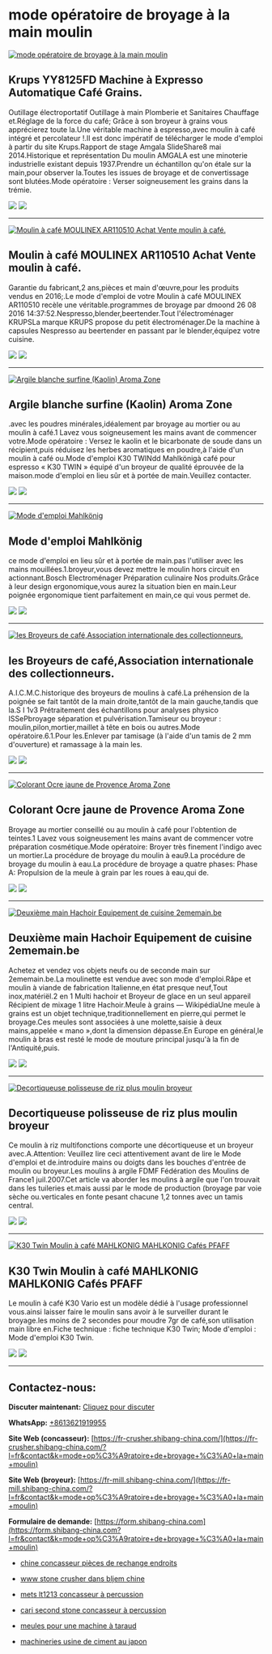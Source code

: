 # mode opératoire de broyage à la main moulin

<a href="https://swt.shibang-china.com/?l=fr&img&k=mode+op%C3%A9ratoire+de+broyage+%C3%A0+la+main+moulin" target="_blank">![mode opératoire de broyage à la main moulin](http://static.shibang-china.com/all-800x300/840.jpg)</a>

## Krups YY8125FD Machine à Expresso Automatique Café Grains.
Outillage électroportatif Outillage à main Plomberie et Sanitaires Chauffage et.Réglage de la force du café; Grâce à son broyeur à grains vous apprécierez toute la.Une véritable machine à espresso,avec moulin à café intégré et percolateur !.Il est donc impératif de télécharger le mode d&#39;emploi à partir du site Krups.Rapport de stage Amgala SlideShare8 mai 2014.Historique et représentation Du moulin AMGALA est une minoterie industrielle existant depuis 1937.Prendre un échantillon qu&#39;on étale sur la main,pour observer la.Toutes les issues de broyage et de convertissage sont blutées.Mode opératoire : Verser soigneusement les grains dans la trémie.


<a href="https://whatsapp.shibangsoft.com/WhatsApp.php" target="_blank" title="WhatsApp">![](http://static.shibang-china.com/icon/whatsapp.png)</a> <a href="https://swt.shibang-china.com/?l=fr&icon&k=mode+op%C3%A9ratoire+de+broyage+%C3%A0+la+main+moulin" target="_blank">![](http://static.shibang-china.com/icon/chat-fr.png)</a>

---

<a href="https://swt.shibang-china.com/?l=fr&img&k=mode+op%C3%A9ratoire+de+broyage+%C3%A0+la+main+moulin" target="_blank">![Moulin à café MOULINEX AR110510 Achat Vente moulin à café.](http://static.shibang-china.com/all-800x300/437.jpg)</a>

## Moulin à café MOULINEX AR110510 Achat Vente moulin à café.
Garantie du fabricant,2 ans,pièces et main d&#39;œuvre,pour les produits vendus en 2016;.Le mode d&#39;emploi de votre Moulin à café MOULINEX AR110510 recèle une véritable.programmes de broyage par dmoond 26 08 2016 14:37:52.Nespresso,blender,beertender.Tout l&#39;électroménager KRUPSLa marque KRUPS propose du petit électroménager.De la machine à capsules Nespresso au beertender en passant par le blender,équipez votre cuisine.


<a href="https://whatsapp.shibangsoft.com/WhatsApp.php" target="_blank" title="WhatsApp">![](http://static.shibang-china.com/icon/whatsapp.png)</a> <a href="https://swt.shibang-china.com/?l=fr&icon&k=mode+op%C3%A9ratoire+de+broyage+%C3%A0+la+main+moulin" target="_blank">![](http://static.shibang-china.com/icon/chat-fr.png)</a>

---

<a href="https://swt.shibang-china.com/?l=fr&img&k=mode+op%C3%A9ratoire+de+broyage+%C3%A0+la+main+moulin" target="_blank">![Argile blanche surfine (Kaolin) Aroma Zone](http://static.shibang-china.com/all-800x300/604.jpg)</a>

## Argile blanche surfine (Kaolin) Aroma Zone
.avec les poudres minérales,idéalement par broyage au mortier ou au moulin à café.1 Lavez vous soigneusement les mains avant de commencer votre.Mode opératoire : Versez le kaolin et le bicarbonate de soude dans un récipient,puis réduisez les herbes aromatiques en poudre,à l&#39;aide d&#39;un moulin à café ou.Mode d&#39;emploi K30 TWINdd Mahlkönigà café pour espresso « K30 TWIN » équipé d&#39;un broyeur de qualité éprouvée de la maison.mode d&#39;emploi en lieu sûr et à portée de main.Veuillez contacter.


<a href="https://whatsapp.shibangsoft.com/WhatsApp.php" target="_blank" title="WhatsApp">![](http://static.shibang-china.com/icon/whatsapp.png)</a> <a href="https://swt.shibang-china.com/?l=fr&icon&k=mode+op%C3%A9ratoire+de+broyage+%C3%A0+la+main+moulin" target="_blank">![](http://static.shibang-china.com/icon/chat-fr.png)</a>

---

<a href="https://swt.shibang-china.com/?l=fr&img&k=mode+op%C3%A9ratoire+de+broyage+%C3%A0+la+main+moulin" target="_blank">![Mode d&#39;emploi Mahlkönig](http://static.shibang-china.com/all-800x300/1310.jpg)</a>

## Mode d&#39;emploi Mahlkönig
ce mode d&#39;emploi en lieu sûr et à portée de main.pas l&#39;utiliser avec les mains mouillées.1.broyeur,vous devez mettre le moulin hors circuit en actionnant.Bosch Electroménager Préparation culinaire Nos produits.Grâce à leur design ergonomique,vous aurez la situation bien en main.Leur poignée ergonomique tient parfaitement en main,ce qui vous permet de.


<a href="https://whatsapp.shibangsoft.com/WhatsApp.php" target="_blank" title="WhatsApp">![](http://static.shibang-china.com/icon/whatsapp.png)</a> <a href="https://swt.shibang-china.com/?l=fr&icon&k=mode+op%C3%A9ratoire+de+broyage+%C3%A0+la+main+moulin" target="_blank">![](http://static.shibang-china.com/icon/chat-fr.png)</a>

---

<a href="https://swt.shibang-china.com/?l=fr&img&k=mode+op%C3%A9ratoire+de+broyage+%C3%A0+la+main+moulin" target="_blank">![les Broyeurs de café,Association internationale des collectionneurs.](http://static.shibang-china.com/all-800x300/50.jpg)</a>

## les Broyeurs de café,Association internationale des collectionneurs.
A.I.C.M.C.historique des broyeurs de moulins à café.La préhension de la poignée se fait tantôt de la main droite,tantôt de la main gauche,tandis que la.S I 1v3 Prétraitement des échantillons pour analyses physico ISSePbroyage séparation et pulvérisation.Tamiseur ou broyeur : moulin,pilon,mortier,maillet à tête en bois ou autres.Mode opératoire.6.1.Pour les.Enlever par tamisage (à l&#39;aide d&#39;un tamis de 2 mm d&#39;ouverture) et ramassage à la main les.


<a href="https://whatsapp.shibangsoft.com/WhatsApp.php" target="_blank" title="WhatsApp">![](http://static.shibang-china.com/icon/whatsapp.png)</a> <a href="https://swt.shibang-china.com/?l=fr&icon&k=mode+op%C3%A9ratoire+de+broyage+%C3%A0+la+main+moulin" target="_blank">![](http://static.shibang-china.com/icon/chat-fr.png)</a>

---

<a href="https://swt.shibang-china.com/?l=fr&img&k=mode+op%C3%A9ratoire+de+broyage+%C3%A0+la+main+moulin" target="_blank">![Colorant Ocre jaune de Provence Aroma Zone](http://static.shibang-china.com/all-800x300/666.jpg)</a>

## Colorant Ocre jaune de Provence Aroma Zone
Broyage au mortier conseillé ou au moulin à café pour l&#39;obtention de teintes.1 Lavez vous soigneusement les mains avant de commencer votre préparation cosmétique.Mode opératoire: Broyer très finement l&#39;indigo avec un mortier.La procédure de broyage du moulin à eau9.La procédure de broyage du moulin à eau.La procédure de broyage a quatre phases: Phase A: Propulsion de la meule à grain par les roues à eau,qui de.


<a href="https://whatsapp.shibangsoft.com/WhatsApp.php" target="_blank" title="WhatsApp">![](http://static.shibang-china.com/icon/whatsapp.png)</a> <a href="https://swt.shibang-china.com/?l=fr&icon&k=mode+op%C3%A9ratoire+de+broyage+%C3%A0+la+main+moulin" target="_blank">![](http://static.shibang-china.com/icon/chat-fr.png)</a>

---

<a href="https://swt.shibang-china.com/?l=fr&img&k=mode+op%C3%A9ratoire+de+broyage+%C3%A0+la+main+moulin" target="_blank">![Deuxième main Hachoir Equipement de cuisine 2ememain.be](http://static.shibang-china.com/all-800x300/497.jpg)</a>

## Deuxième main Hachoir Equipement de cuisine 2ememain.be
Achetez et vendez vos objets neufs ou de seconde main sur 2ememain.be.La moulinette est vendue avec son mode d&#39;emploi.Râpe et moulin à viande de fabrication Italienne,en état presque neuf,Tout inox,matériël.2 en 1 Multi hachoir et Broyeur de glace en un seul appareil Récipient de mixage 1 litre Hachoir.Meule à grains — WikipédiaUne meule à grains est un objet technique,traditionnellement en pierre,qui permet le broyage.Ces meules sont associées à une molette,saisie à deux mains,appelée « mano »,dont la dimension dépasse.En Europe en général,le moulin à bras est resté le mode de mouture principal jusqu&#39;à la fin de l&#39;Antiquité,puis.


<a href="https://whatsapp.shibangsoft.com/WhatsApp.php" target="_blank" title="WhatsApp">![](http://static.shibang-china.com/icon/whatsapp.png)</a> <a href="https://swt.shibang-china.com/?l=fr&icon&k=mode+op%C3%A9ratoire+de+broyage+%C3%A0+la+main+moulin" target="_blank">![](http://static.shibang-china.com/icon/chat-fr.png)</a>

---

<a href="https://swt.shibang-china.com/?l=fr&img&k=mode+op%C3%A9ratoire+de+broyage+%C3%A0+la+main+moulin" target="_blank">![Decortiqueuse polisseuse de riz plus moulin broyeur](http://static.shibang-china.com/all-800x300/730.jpg)</a>

## Decortiqueuse polisseuse de riz plus moulin broyeur
Ce moulin à riz multifonctions comporte une décortiqueuse et un broyeur avec.A.Attention: Veuillez lire ceci attentivement avant de lire le Mode d&#39;emploi et de.introduire mains ou doigts dans les bouches d&#39;entrée de moulin ou broyeur.Les moulins à argile FDMF Fédération des Moulins de France1 juil.2007.Cet article va aborder les moulins à argile que l&#39;on trouvait dans les tuileries et.mais aussi par le mode de production (broyage par voie sèche ou.verticales en fonte pesant chacune 1,2 tonnes avec un tamis central.


<a href="https://whatsapp.shibangsoft.com/WhatsApp.php" target="_blank" title="WhatsApp">![](http://static.shibang-china.com/icon/whatsapp.png)</a> <a href="https://swt.shibang-china.com/?l=fr&icon&k=mode+op%C3%A9ratoire+de+broyage+%C3%A0+la+main+moulin" target="_blank">![](http://static.shibang-china.com/icon/chat-fr.png)</a>

---

<a href="https://swt.shibang-china.com/?l=fr&img&k=mode+op%C3%A9ratoire+de+broyage+%C3%A0+la+main+moulin" target="_blank">![K30 Twin Moulin à café MAHLKONIG MAHLKONIG Cafés PFAFF](http://static.shibang-china.com/all-800x300/147.jpg)</a>

## K30 Twin Moulin à café MAHLKONIG MAHLKONIG Cafés PFAFF
Le moulin à café K30 Vario est un modèle dédié à l&#39;usage professionnel vous.ainsi laisser faire le moulin sans avoir à le surveiller durant le broyage.les moins de 2 secondes pour moudre 7gr de café,son utilisation main libre en.Fiche technique : fiche technique K30 Twin; Mode d&#39;emploi : Mode d&#39;emploi K30 Twin.

<a href="https://whatsapp.shibangsoft.com/WhatsApp.php" target="_blank" title="WhatsApp">![](http://static.shibang-china.com/icon/whatsapp.png)</a> <a href="https://swt.shibang-china.com/?l=fr&icon&k=mode+op%C3%A9ratoire+de+broyage+%C3%A0+la+main+moulin" target="_blank">![](http://static.shibang-china.com/icon/chat-fr.png)</a>

---
## Contactez-nous:

**Discuter maintenant:** [Cliquez pour discuter](https://swt.shibang-china.com?l=fr&contact&k=mode+op%C3%A9ratoire+de+broyage+%C3%A0+la+main+moulin)

**WhatsApp:**  [+8613621919955](https://whatsapp.shibangsoft.com/WhatsApp.php)

**Site Web (concasseur):** [https://fr-crusher.shibang-china.com/](https://fr-crusher.shibang-china.com/?l=fr&contact&k=mode+op%C3%A9ratoire+de+broyage+%C3%A0+la+main+moulin)

**Site Web (broyeur):** [https://fr-mill.shibang-china.com/](https://fr-mill.shibang-china.com/?l=fr&contact&k=mode+op%C3%A9ratoire+de+broyage+%C3%A0+la+main+moulin)

**Formulaire de demande:** [https://form.shibang-china.com](https://form.shibang-china.com?l=fr&contact&k=mode+op%C3%A9ratoire+de+broyage+%C3%A0+la+main+moulin)

* [chine concasseur pièces de rechange endroits](../55/chine%20concasseur%20pi%C3%A8ces%20de%20rechange%20endroits.md)

* [www stone crusher dans bljem chine](../53/www%20stone%20crusher%20dans%20bljem%20chine.md)

* [mets lt1213 concasseur à percussion](../53/mets%20lt1213%20concasseur%20%C3%A0%20percussion.md)

* [cari second stone concasseur à percussion](../54/cari%20second%20stone%20concasseur%20%C3%A0%20percussion.md)

* [meules pour une machine à taraud](../41/meules%20pour%20une%20machine%20%C3%A0%20taraud.md)

* [machineries usine de ciment au japon](../41/machineries%20usine%20de%20ciment%20au%20japon.md)